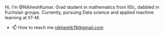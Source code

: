 Hi, I’m @NikheshKumar. Grad student in mathematics from IISc, dabbled in Fuchsian groups. Currently, pursuing Data science and applied machine learning at IIT-M.
- 📫 How to reach me nikheshk19@gmail.com

<!---
NikheshKumar/NikheshKumar is a ✨ special ✨ repository because its `README.md` (this file) appears on your GitHub profile.
You can click the Preview link to take a look at your changes.
--->
